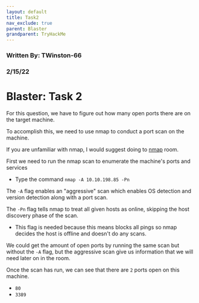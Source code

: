```yaml
---
layout: default
title: Task2
nav_exclude: true
parent: Blaster
grandparent: TryHackMe
---
```


### Written By: TWinston-66 
### 2/15/22
# Blaster: Task 2

For this question, we have to figure out how many open ports there are on the target machine. 

To accomplish this, we need to use nmap to conduct a port scan on the machine.

If you are unfamiliar with nmap, I would suggest doing to [nmap](https://tryhackme.com/room/furthernmap) room. 

First we need to run the nmap scan to enumerate the machine's ports and services 

- Type the command `nmap -A 10.10.198.85 -Pn`

The `-A` flag enables an "aggressive" scan which enables OS detection and version detection along with a port scan. 

The `-Pn` flag tells nmap to treat all given hosts as online, skipping the host discovery phase of the scan. 

- This flag is needed because this means blocks all pings so nmap decides the host is offline and doesn't do any scans. 

We could get the amount of open ports by running the same scan but without the `-A` flag, but the aggressive scan give us information that we will need later on in the room.

Once the scan has run, we can see that there are `2` ports open on this machine. 
- `80`
- `3389`